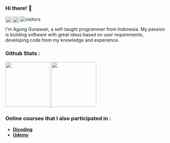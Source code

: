 ### Hi there! 👋
<a href="https://www.instagram.com/a.gunggunawan/">
  <img align="left" alt="Agung Gunawan Instagram" width="20px" src="https://raw.githubusercontent.com/hussainweb/hussainweb/main/icons/instagram.png" />
</a>
<a href="https://www.linkedin.com/in/agunggunawan8/">
  <img align="left" alt="Agung Gunawan LinkedIn" width="20px" src="https://raw.githubusercontent.com/peterthehan/peterthehan/master/assets/linkedin.svg" />
</a>

![visitors](https://visitor-badge.glitch.me/badge?page_id=insomniagung.insomniagung&left_color=blue&right_color=red)

I'm Agung Gunawan, a self-taught programmer from Indonesia. My passion is building software with great ideas based on user requirements, developing code from my knowledge and experience.

### Github Stats :
<p align="left">
<a href="https://github.com/insomniagung">
  <img height="140em" src="https://github-readme-stats-eight-theta.vercel.app/api?username=insomniagung&show_icons=true&theme=algolia&include_all_commits=true&count_private=true"/>
  <img height="140em" src="https://github-readme-stats-eight-theta.vercel.app/api/top-langs/?username=insomniagung&layout=compact&langs_count=8&theme=algolia"/>
</a>
</p>

### Online courses that I also participated in :
- <a href="https://www.dicoding.com/users/agunggunawan8/academies">**Dicoding**</a>
- <a href="https://www.udemy.com/user/agung-gunawan-17">**Udemy**</a>
